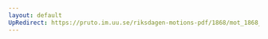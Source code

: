 ```yaml
---
layout: default
UpRedirect: https://pruto.im.uu.se/riksdagen-motions-pdf/1868/mot_1868__ak__321.pdf
---
```

